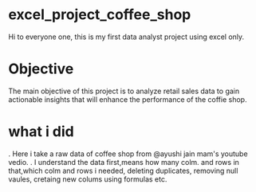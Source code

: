# excel_project_coffee_shop
Hi to everyone one, this is my first data analyst project using excel only.
# Objective
The main objective of this project is to analyze retail sales data to gain actionable insights that will enhance the performance of the coffie shop.
# what i did
. Here i take a raw data of coffee shop from @ayushi jain mam's youtube vedio.
. I understand the data first,means how many colm. and rows in that,which colm and rows  i needed, deleting duplicates, removing null vaules, cretaing new colums using formulas etc.
